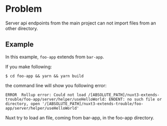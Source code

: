 # Problem

Server api endpoints from the main project can not import files from 
an other directory.

## Example

In this example, `foo-app` extends from `bar-app`.

If you make following:

    $ cd foo-app && yarn && yarn build

the command line will show you following error:

    ERROR  Rollup error: Could not load /[ABSOLUTE_PATH]/nuxt3-extends-trouble/foo-app/server/helper/useHelloWorld: ENOENT: no such file or directory, open '/[ABSOLUTE_PATH]/nuxt3-extends-trouble/foo-app/server/helper/useHelloWorld'

Nuxt try to load an file, coming from bar-app, in the foo-app directory.
